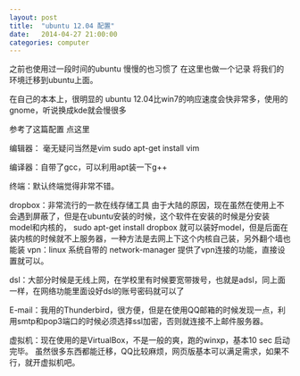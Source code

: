 ```yaml
---
layout: post
title:  "ubuntu 12.04 配置"
date:   2014-04-27 21:00:00
categories: computer
---
```

之前也使用过一段时间的ubuntu 慢慢的也习惯了 在这里也做一个记录 将我们的环境迁移到ubuntu上面。

在自己的本本上，很明显的 ubuntu 12.04比win7的响应速度会快非常多，使用的gnome，听说换成kde就会慢很多

参考了这篇配置 点这里

编辑器： 毫无疑问当然是vim   sudo apt-get install vim

编译器：自带了gcc，可以利用apt装一下g++

终端：默认终端觉得非常不错。

dropbox：非常流行的一款在线存储工具 由于大陆的原因，现在虽然在使用上不会遇到屏蔽了，但是在ubuntu安装的时候，这个软件在安装的时候是分安装model和内核的， sudo apt-get install dropbox 就可以装好model，但是后面在装内核的时候就不上服务器，一种方法是去网上下这个内核自己装，另外翻个墙也能装
vpn：linux 系统自带的 network-manager 提供了vpn连接的功能，直接设置就可以。

dsl：大部分时候是无线上网，在学校里有时候要宽带拨号，也就是adsl，同上面一样，在网络功能里面设好dsl的账号密码就可以了

E-mail：我用的Thunderbird，很方便，但是在使用QQ邮箱的时候发现一点，利用smtp和pop3端口的时候必须选择ssl加密，否则就连接不上邮件服务器。

虚拟机：现在使用的是VirtualBox，不是一般的爽，跑的winxp，基本10 sec 启动完毕。
虽然很多东西都能迁移，QQ比较麻烦，网页版基本可以满足需求，如果不行，就开虚拟机吧。

